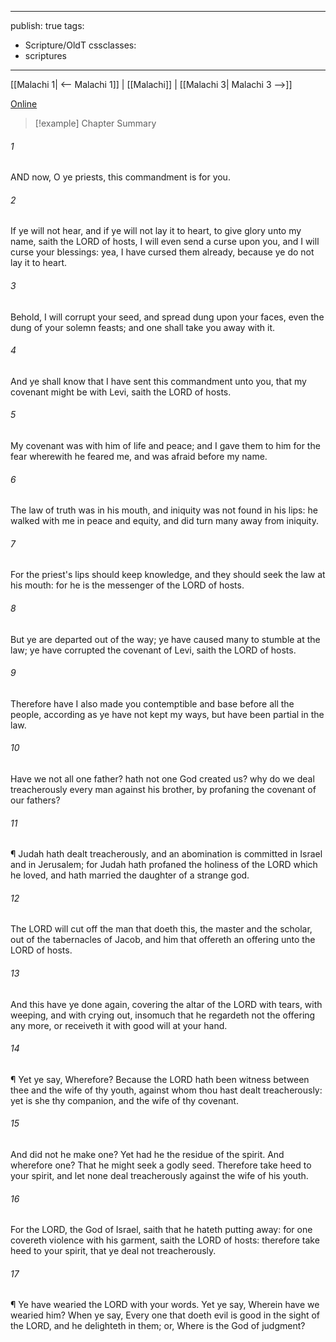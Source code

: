 

---
publish: true
tags:
  - Scripture/OldT
cssclasses:
  - scriptures
---
[[Malachi 1| <-- Malachi 1]] | [[Malachi]] | [[Malachi 3| Malachi 3 -->]]

[Online](https://churchofjesuschrist.org/study/scriptures/ot/mal/2?lang=eng)

>[!example] Chapter Summary
>
###### 1
AND now, O ye priests, this commandment is for you.
###### 2
If ye will not hear, and if ye will not lay it to heart, to give glory unto my name, saith the LORD of hosts, I will even send a curse upon you, and I will curse your blessings: yea, I have cursed them already, because ye do not lay it to heart.
###### 3
Behold, I will corrupt your seed, and spread dung upon your faces, even the dung of your solemn feasts; and one shall take you away with it.
###### 4
And ye shall know that I have sent this commandment unto you, that my covenant might be with Levi, saith the LORD of hosts.
###### 5
My covenant was with him of life and peace; and I gave them to him for the fear wherewith he feared me, and was afraid before my name.
###### 6
The law of truth was in his mouth, and iniquity was not found in his lips: he walked with me in peace and equity, and did turn many away from iniquity.
###### 7
For the priest's lips should keep knowledge, and they should seek the law at his mouth: for he is the messenger of the LORD of hosts.
###### 8
But ye are departed out of the way; ye have caused many to stumble at the law; ye have corrupted the covenant of Levi, saith the LORD of hosts.
###### 9
Therefore have I also made you contemptible and base before all the people, according as ye have not kept my ways, but have been partial in the law.
###### 10
Have we not all one father?  hath not one God created us?  why do we deal treacherously every man against his brother, by profaning the covenant of our fathers?
###### 11
¶ Judah hath dealt treacherously, and an abomination is committed in Israel and in Jerusalem; for Judah hath profaned the holiness of the LORD which he loved, and hath married the daughter of a strange god.
###### 12
The LORD will cut off the man that doeth this, the master and the scholar, out of the tabernacles of Jacob, and him that offereth an offering unto the LORD of hosts.
###### 13
And this have ye done again, covering the altar of the LORD with tears, with weeping, and with crying out, insomuch that he regardeth not the offering any more, or receiveth it with good will at your hand.
###### 14
¶ Yet ye say, Wherefore?  Because the LORD hath been witness between thee and the wife of thy youth, against whom thou hast dealt treacherously: yet is she thy companion, and the wife of thy covenant.
###### 15
And did not he make one?  Yet had he the residue of the spirit.  And wherefore one?  That he might seek a godly seed.  Therefore take heed to your spirit, and let none deal treacherously against the wife of his youth.
###### 16
For the LORD, the God of Israel, saith that he hateth putting away: for one covereth violence with his garment, saith the LORD of hosts: therefore take heed to your spirit, that ye deal not treacherously.
###### 17
¶ Ye have wearied the LORD with your words.  Yet ye say, Wherein have we wearied him?  When ye say, Every one that doeth evil is good in the sight of the LORD, and he delighteth in them; or, Where is the God of judgment?



